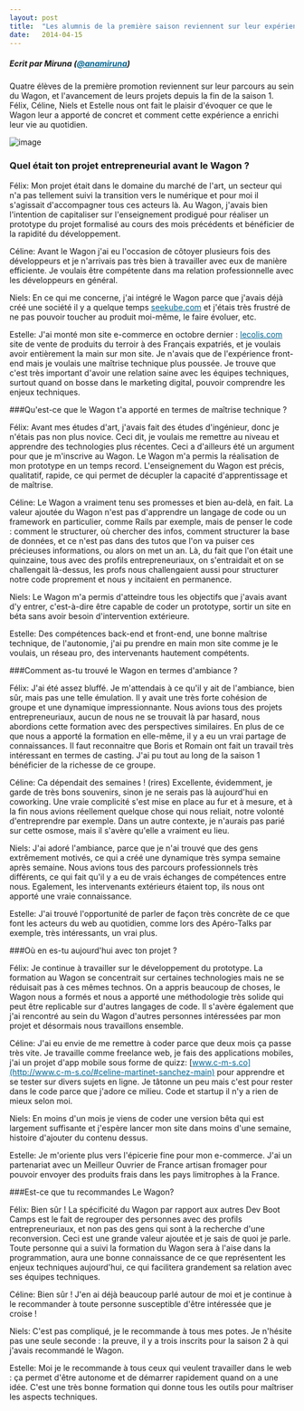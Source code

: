 ```yaml
---
layout: post
title:  "Les alumnis de la première saison reviennent sur leur expérience au Wagon"
date:   2014-04-15 
---
```


<style>
  a{
    color: #006491;
  }
</style>

##### Ecrit par Miruna (<a href="https://twitter.com/anamiruna" target="_blank"><span class="red bold">@anamiruna</span></a>)
Quatre élèves de la première promotion reviennent sur leur parcours au sein du Wagon, et l'avancement de leurs projets depuis la fin de la saison 1. Félix, Céline, Niels et Estelle nous ont fait le plaisir d'évoquer ce que le Wagon leur a apporté de concret et comment cette expérience a enrichi leur vie au quotidien. 

![image](https://dl.dropboxusercontent.com/u/64779860/whiskaroo_photos/le%20wagon%202.jpg)

### Quel était ton projet entrepreneurial avant le Wagon ? 

<span class="red bold">Félix</span>: Mon projet était dans le domaine du marché de l'art, un secteur qui n'a pas tellement suivi la transition vers le numérique et pour moi il s'agissait d'accompagner tous ces acteurs là. Au Wagon, j'avais bien l'intention de capitaliser sur l'enseignement prodigué pour réaliser un prototype du projet formalisé au cours des mois précédents et bénéficier de la rapidité du développement.

<span class="red bold">Céline</span>: Avant le Wagon j'ai eu l'occasion de côtoyer plusieurs fois des développeurs et je n'arrivais pas très bien à travailler avec eux de manière efficiente. Je voulais être compétente dans ma relation professionnelle avec les développeurs en général. 

<span class="red bold">Niels</span>: En ce qui me concerne, j'ai intégré le Wagon parce que j'avais déjà créé une société il y a quelque temps [seekube.com](http://www.seekube.com/accueil) et j'étais très frustré de ne pas pouvoir toucher au produit moi-même, le faire évoluer, etc. 

<span class="red bold">Estelle</span>: J'ai monté mon site e-commerce en octobre dernier : [lecolis.com](http://www.lecolis.com/) site de vente de produits du terroir à des Français expatriés, et je voulais avoir entièrement la main sur mon site. Je n'avais que de l'expérience front-end mais je voulais une maîtrise technique plus poussée. Je trouve que c'est très important d'avoir une relation saine avec les équipes techniques, surtout quand on bosse dans le marketing digital, pouvoir comprendre les enjeux techniques.

###Qu'est-ce que le Wagon t'a apporté en termes de maîtrise technique ?

<span class="red bold">Félix</span>:  Avant mes études d'art, j'avais fait des études d'ingénieur, donc je n'étais pas non plus novice. Ceci dit, je voulais me remettre au niveau et apprendre des technologies plus récentes. Ceci a d'ailleurs été un argument pour que je m'inscrive au Wagon. Le Wagon m'a permis la réalisation de mon prototype en un temps record. L'enseignement du Wagon est précis, qualitatif, rapide, ce qui permet de décupler la capacité d'apprentissage et de maîtrise. 

<span class="red bold">Céline</span>: Le Wagon a vraiment tenu ses promesses et bien au-delà, en fait. La valeur ajoutée du Wagon n'est pas d'apprendre un langage de code ou un framework en particulier, comme Rails par exemple, mais de penser le code : comment le structurer, où chercher des infos, comment structurer la base de données, et ce n'est pas dans des tutos que l'on va puiser ces précieuses informations, ou alors on met un an. Là, du fait que l'on était une quinzaine, tous avec des profils entrepreneuriaux, on s'entraidait et on se challengait là-dessus, les profs nous challengaient aussi pour structurer notre code proprement et nous y incitaient en permanence. 

<span class="red bold">Niels</span>: Le Wagon m'a permis d'atteindre tous les objectifs que j'avais avant d'y entrer, c'est-à-dire être capable de coder un prototype, sortir un site en béta sans avoir besoin d'intervention extérieure. 

<span class="red bold">Estelle</span>: Des compétences back-end et front-end, une bonne maîtrise technique, de l'autonomie, j'ai pu prendre en main mon site comme je le voulais, un réseau pro, des intervenants hautement compétents. 

###Comment as-tu trouvé le Wagon en termes d'ambiance ? 

<span class="red bold">Félix</span>: J'ai été assez bluffé. Je m'attendais à ce qu'il y ait de l'ambiance, bien sûr, mais pas une telle émulation. Il y avait une très forte cohésion de groupe et une dynamique impressionnante. Nous avions tous des projets entrepreneuriaux, aucun de nous ne se trouvait là par hasard, nous abordions cette formation avec des perspectives similaires. En plus de ce que nous a apporté la formation en elle-même, il y a eu un vrai partage de connaissances. Il faut reconnaitre que Boris et Romain ont fait un travail très intéressant en termes de casting. J'ai pu tout au long de la saison 1 bénéficier de la richesse de ce groupe. 

<span class="red bold">Céline</span>: Ca dépendait des semaines ! (rires) Excellente, évidemment, je garde de très bons souvenirs, sinon je ne serais pas là aujourd'hui en coworking. Une vraie complicité s'est mise en place au fur et à mesure, et à la fin nous avions réellement quelque chose qui nous reliait, notre volonté d'entreprendre par exemple. Dans un autre contexte, je n'aurais pas parié sur cette osmose, mais il s'avère qu'elle a vraiment eu lieu.

<span class="red bold">Niels</span>: J'ai adoré l'ambiance, parce que je n'ai trouvé que des gens extrêmement motivés, ce qui a créé une dynamique très sympa semaine après semaine. Nous avions tous des parcours professionnels très différents, ce qui fait qu'il y a eu de vrais échanges de compétences entre nous. Egalement, les intervenants extérieurs étaient top, ils nous ont apporté une vraie connaissance.

<span class="red bold">Estelle</span>: J'ai trouvé l'opportunité de parler de façon très concrète de ce que font les acteurs du web au quotidien, comme lors des Apéro-Talks par exemple, très intéressants, un vrai plus. 

###Où en es-tu aujourd'hui avec ton projet ? 

<span class="red bold">Félix</span>: Je continue à travailler sur le développement du prototype. La formation au Wagon se concentrait sur certaines technologies mais ne se réduisait pas à ces mêmes technos. On a appris beaucoup de choses, le Wagon  nous a formés et nous a apporté une méthodologie très solide qui peut être replicable sur d'autres langages de code. Il s'avère également que j'ai rencontré au sein du Wagon d'autres personnes intéressées par mon projet et désormais nous travaillons ensemble. 

<span class="red bold">Céline</span>: J'ai eu envie de me remettre à coder parce que deux mois ça passe très vite. Je travaille comme freelance web, je fais des applications mobiles, j'ai un projet d'app mobile sous forme de quizz: [www.c-m-s.co](http://www.c-m-s.co/#celine-martinet-sanchez-main) pour apprendre et se tester sur divers sujets en ligne. Je tâtonne un peu mais c'est pour rester dans le code parce que j'adore ce milieu. Code et startup il n'y a rien de mieux selon moi. 

<span class="red bold">Niels</span>: En moins d'un mois je viens de coder une version bêta qui est largement suffisante et j'espère lancer mon site dans moins d'une semaine, histoire d'ajouter du contenu dessus.

<span class="red bold">Estelle</span>: Je m'oriente plus vers l'épicerie fine pour mon e-commerce. J'ai un partenariat avec un Meilleur Ouvrier de France artisan fromager pour pouvoir envoyer des produits frais dans les pays limitrophes à la France.

###Est-ce que tu recommandes Le Wagon? 

<span class="red bold">Félix:</span> Bien sûr ! La spécificité du Wagon par rapport aux autres Dev Boot Camps est le fait de regrouper des personnes avec des profils entrepreneuriaux, et non pas des gens qui sont à la recherche d'une reconversion. Ceci est une grande valeur ajoutée et je sais de quoi je parle. Toute personne qui a suivi la formation du Wagon sera à l'aise dans la programmation, aura une bonne connaissance de ce que représentent les enjeux techniques aujourd'hui, ce qui facilitera grandement sa relation avec ses équipes techniques. 

<span class="red bold">Céline</span>: Bien sûr ! J'en ai déjà beaucoup parlé autour de moi et je continue à le recommander à toute personne susceptible d'être intéressée que je croise !

<span class="red bold">Niels</span>: C'est pas compliqué, je le recommande à tous mes potes. Je n'hésite pas une seule seconde : la preuve, il y a trois inscrits pour la saison 2 à qui j'avais recommandé le Wagon. 

<span class="red bold">Estelle</span>: Moi je le recommande à tous ceux qui veulent travailler dans le web : ça permet d'être autonome et de démarrer rapidement quand on a une idée. C'est une très bonne formation qui donne tous les outils pour maîtriser les aspects techniques.

